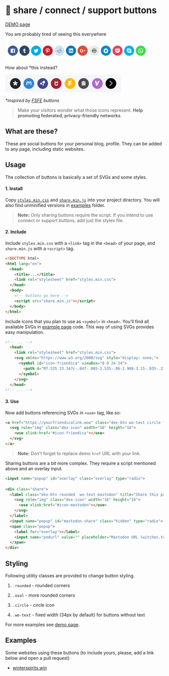 
# :penguin: share / connect / support buttons

[DEMO page](...)

You are probably tired of seeing this everywhere

![preview screen](uncool.png?raw=true)

How about *this instead?

![preview screen](cool.png?raw=true)

_*inspired by [FSFE](https://fsfe.org/contribute/contribute.en.html) buttons_

> Make your visitors wonder what those icons represent.
> __Help promoting federated, privacy-friendly networks__.


## What are these?

These are social buttons for your personal blog, profile. They can be added to any page, including static websites.

## Usage
The collection of buttons is basically a set of SVGs and some styles.

#### 1. Install

Copy [`styles.min.css`](/public/styles.min.css) and [`share.min.js`](/public/share.min.js) into your project directory. You will also find unminified versions in [examples](/examples) folder.

> **Note:** Only sharing buttons require the script. If you intend to use connect or support buttons, add just the styles file.

#### 2. Include

Include `styles.min.css` with a `<link>` tag in the `<head>` of your page, and `share.min.js` with a `<script>` tag.

```html
<!DOCTYPE html>
<html lang="en">
  <head>
    <title>...</title>
    <link rel="stylesheet" href="styles.min.css">
  </head>
  <body>
    <!-- buttons go here -->
    <script src="share.min.js"></script>
  </body>
</html>
```

Include icons that you plan to use as `<symbol>` in `<head>`. You'll find all available SVGs in [example page](/public/index.html) code. This way of using SVGs provides easy manipulation.

```html
<!-- ... -->
  <head>
    <link rel="stylesheet" href="styles.min.css">
    <svg xmlns="https://www.w3.org/2000/svg" style="display: none;">
      <symbol id="icon-friendica" viewBox="0 0 24 24">
        <path d="M7.525 23.347c-.847-.005-2.535-.86-2.908-3.15-.035-.216 0-15.89 0-15.89S5.2 1.086 8.01.65h11.433v6.37h-7.267v5.087h7.267v4.796h-7.267v6.445s-4.65-.002-4.65 0z"/>
      </symbol>
    </svg>
  </head>
<!-- ... -->
```

#### 3. Use

Now add buttons referencing SVGs in `<use>` tag, like so:

```html
<a href="https://yourfriendicalink.wow" class="dex-btn wo-text circle friendica" title="Connect on Friendica" target="_blank" rel="external noopener">
  <svg role="img" class="dex-icon" width="16" height="16">
    <use xlink:href="#icon-friendica"></use>
  </svg>
</a>
```
> **Note:** Don't forget to replace demo `href` URL with your link.

Sharing buttons are a bit more complex. They require a script mentioned above and an overlay input.

```html
<input name="popup" id="overlay" class="overlay" type="radio">

<div class="share">
  <label class="dex-btn rounded  wo-text mastodon" title="Share this page on Mastodon" for="mastodon-share">
    <svg role="img" class="dex-icon" width="16" height="16">
      <use xlink:href="#icon-mastodon"></use>
    </svg>
  </label>
  <input name="popup" id="mastodon-share" class="hidden" type="radio">
  <span class="popup">
    <label for="overlay"></label>
    <input name="podurl" value="" placeholder="Mastodon URL (witches.town)" type="text"><button class="share-btn" type="submit"  value="mastodon">OK</button>
  </span>
</div>
```

## Styling

Following utility classes are provided to change button styling.

1. `.rounded` - rounded corners

2. `.oval` - more rounded corners

3. `.circle` - circle icon

4. `.wo-text` - fixed width (34px by default) for buttons without text

For more examples see [demo page](/public/index.html).

## Examples
Some websites using these buttons (to include yours, please, add a link below and open a pull request)

- [winterspirits.win](https://winterspirits.win)
